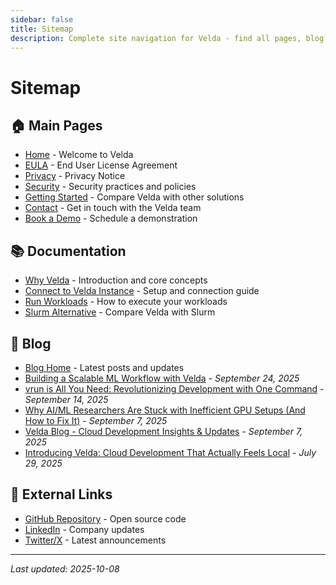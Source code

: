 ```yaml
---
sidebar: false
title: Sitemap
description: Complete site navigation for Velda - find all pages, blog posts, and documentation
---
```


# Sitemap

## 🏠 Main Pages
- [Home](/) - Welcome to Velda
- [EULA](/eula) - End User License Agreement
- [Privacy](/privacy) - Privacy Notice
- [Security](/security) - Security practices and policies
- [Getting Started](/comparison) - Compare Velda with other solutions
- [Contact](/contact) - Get in touch with the Velda team
- [Book a Demo](/book) - Schedule a demonstration

## 📚 Documentation
- [Why Velda](/intro) - Introduction and core concepts
- [Connect to Velda Instance](/connect) - Setup and connection guide
- [Run Workloads](/run) - How to execute your workloads
- [Slurm Alternative](/slurm-alternative) - Compare Velda with Slurm

## 📰 Blog
- [Blog Home](/blog/) - Latest posts and updates
- [Building a Scalable ML Workflow with Velda](/blog/build-machine-learning-workflow) - *September 24, 2025*
- [vrun is All You Need: Revolutionizing Development with One Command](/blog/vrun-is-all-you-need) - *September 14, 2025*
- [Why AI/ML Researchers Are Stuck with Inefficient GPU Setups (And How to Fix It)](/blog/why-stuck-inefficient-gpu-setup) - *September 7, 2025*
- [Velda Blog - Cloud Development Insights & Updates](/blog/) - *September 7, 2025*
- [Introducing Velda: Cloud Development That Actually Feels Local](/blog/introducing-velda) - *July 29, 2025*

## 🔗 External Links
- [GitHub Repository](https://github.com/velda-io/velda) - Open source code
- [LinkedIn](https://www.linkedin.com/company/velda-io/) - Company updates
- [Twitter/X](https://x.com/velda_io) - Latest announcements

---

*Last updated: 2025-10-08*

